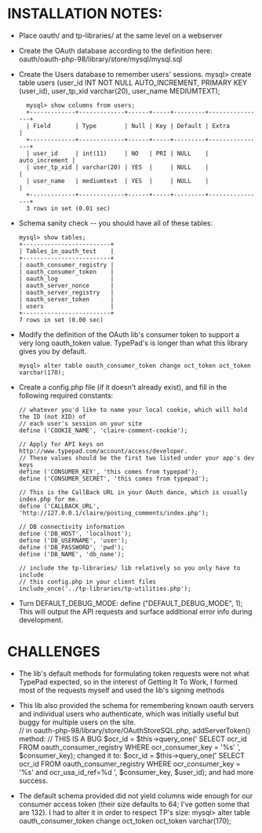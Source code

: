 # INSTALLATION NOTES:

- Place oauth/ and tp-libraries/ at the same level on a webserver
- Create the OAuth database according to the definition here: 
      oauth/oauth-php-98/library/store/mysql/mysql.sql
- Create the Users database to remember users' sessions.
        mysql> create table users (user_id INT NOT NULL AUTO_INCREMENT, PRIMARY KEY (user_id), user_tp_xid varchar(20), user_name MEDIUMTEXT);
        
        mysql> show columns from users;
        +-------------+-------------+------+-----+---------+----------------+
        | Field       | Type        | Null | Key | Default | Extra          |
        +-------------+-------------+------+-----+---------+----------------+
        | user_id     | int(11)     | NO   | PRI | NULL    | auto_increment |
        | user_tp_xid | varchar(20) | YES  |     | NULL    |                |
        | user_name   | mediumtext  | YES  |     | NULL    |                |
        +-------------+-------------+------+-----+---------+----------------+
        3 rows in set (0.01 sec)
        

- Schema sanity check -- you should have all of these tables: 
      
      mysql> show tables;
      +-------------------------+
      | Tables_in_oauth_test    |
      +-------------------------+
      | oauth_consumer_registry |
      | oauth_consumer_token    | 
      | oauth_log               | 
      | oauth_server_nonce      | 
      | oauth_server_registry   | 
      | oauth_server_token      | 
      | users                   | 
      +-------------------------+
      7 rows in set (0.00 sec)
   
- Modify the definition of the OAuth lib's consumer token to support a very long oauth_token value.  TypePad's is longer than what this library gives you by default.

      mysql> alter table oauth_consumer_token change oct_token oct_token varchar(170);
   
- Create a config.php file (if it doesn't already exist), and fill in the following required constants:

      // whatever you'd like to name your local cookie, which will hold the ID (not XID) of 
      // each user's session on your site
      define ('COOKIE_NAME', 'claire-comment-cookie');
      
      // Apply for API keys on http://www.typepad.com/account/access/developer. 
      // These values should be the first two listed under your app's dev keys
      define ('CONSUMER_KEY', 'this comes from typepad');
      define ('CONSUMER_SECRET', 'this comes from typepad');
      
      // This is the CallBack URL in your OAuth dance, which is usually index.php for me.
      define ('CALLBACK_URL', 'http://127.0.0.1/claire/posting_comments/index.php');
      
      // DB connectivity information
      define ('DB_HOST', 'localhost');
      define ('DB_USERNAME', 'user');
      define ('DB_PASSWORD', 'pwd');
      define ('DB_NAME', 'db_name');
      
      // include the tp-libraries/ lib relatively so you only have to include
      // this config.php in your client files
      include_once('../tp-libraries/tp-utilities.php');

- Turn DEFAULT_DEBUG_MODE:
      define ("DEFAULT_DEBUG_MODE", 1);
This will output the API requests and surface additional error info during development.




# CHALLENGES

* The lib's default methods for formulating token requests were not what TypePad expected, so in the interest of Getting It To Work, I formed most of the requests myself and used the lib's signing methods

* This lib also provided the schema for remembering known oauth servers and individual users who authenticate, which was initially useful but buggy for multiple users on the site.  
      // in oauth-php-98/library/store/OAuthStoreSQL.php, addServerToken() method:
      // THIS IS A BUG
      $ocr_id = $this->query_one('
         SELECT ocr_id
         FROM oauth_consumer_registry
         WHERE ocr_consumer_key = \'%s\'
         ', $consumer_key);
changed it to:
      $ocr_id = $this->query_one('
         SELECT ocr_id
         FROM oauth_consumer_registry
         WHERE ocr_consumer_key = \'%s\'
         and
         ocr_usa_id_ref=%d
         ', $consumer_key,
         $user_id);
and had more success.

* The default schema provided did not yield columns wide enough for our consumer access token (their size defaults to 64; I've gotten some that are 132).  I had to alter it in order to respect TP's size:
      mysql> alter table oauth_consumer_token change oct_token oct_token varchar(170);
   
